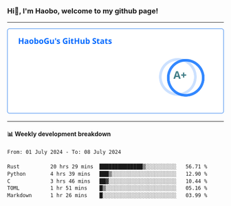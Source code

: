 <!--<h2 align="center"> Hi👋, I'm Haobo, welcome to my github page! </h2>-->
### Hi👋, I'm Haobo, welcome to my github page!
-------

<img href="https://github.com/HaoboGu" src="assets/stats.svg" alt="github stats" /> 

-------

#### 📊 **Weekly development breakdown**
<!--START_SECTION:waka-->

```txt
From: 01 July 2024 - To: 08 July 2024

Rust          20 hrs 29 mins  ██████████████▒░░░░░░░░░░   56.71 %
Python        4 hrs 39 mins   ███▒░░░░░░░░░░░░░░░░░░░░░   12.90 %
C             3 hrs 46 mins   ██▓░░░░░░░░░░░░░░░░░░░░░░   10.44 %
TOML          1 hr 51 mins    █▒░░░░░░░░░░░░░░░░░░░░░░░   05.16 %
Markdown      1 hr 26 mins    █░░░░░░░░░░░░░░░░░░░░░░░░   03.99 %
```

<!--END_SECTION:waka-->
<!--
backup url: https://github-readme-status-dusky-ten.vercel.app/api?username=HaoboGu&count_private=true&show_icons=true&theme=transparent&border_color=2f80ed
-->
<!--
**HaoboGu/HaoboGu** is a ✨ _special_ ✨ repository because its `README.md` (this file) appears on your GitHub profile.

Here are some ideas to get you started:

- 🔭 I’m currently working on AI-assisted programming tools
- 🌱 I’m currently learning ...
- 👯 I’m looking to collaborate on ...
- 🤔 I’m looking for help with ...
- 💬 Ask me about ...
- 📫 How to reach me: ...
- 😄 Pronouns: ...
- ⚡ Fun fact: ...
-->

